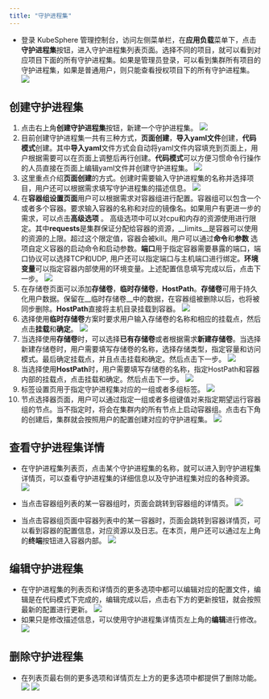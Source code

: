 ```yaml
---
title: "守护进程集"
---
```



*  登录 KubeSphere 管理控制台，访问左侧菜单栏，在**应用负载**菜单下，点击**守护进程集**按钮，进入守护进程集列表页面。选择不同的项目，就可以看到对应项目下面的所有守护进程集。如果是管理员登录，可以看到集群所有项目的守护进程集，如果是普通用户，则只能查看授权项目下的所有守护进程集。  
![](/daemonset_list.png)  

## 创建守护进程集      
1. 点击右上角**创建守护进程集**按钮，新建一个守护进程集。 
![](/daemonset_create_1.png)
2. 目前创建守护进程集一共有三种方式，**页面创建**，**导入yaml文件**创建，**代码模式**创建。其中**导入yaml**文件方式会自动将yaml文件内容填充到页面上，用户根据需要可以在页面上调整后再行创建。**代码模式**可以方便习惯命令行操作的人员直接在页面上编辑yaml文件并创建守护进程集。
![](/daemonset_create_2.png)
3. 这里重点介绍**页面创建**的方式。创建时需要输入守护进程集的名称并选择项目，用户还可以根据需求填写守护进程集的描述信息。
![](/daemonset_create_3.png)
4. 在**容器组设置页面**用户可以根据需求对容器组进行配置。容器组可以包含一个或者多个容器。要求输入容器的名称和对应的镜像名。如果用户有更进一步的需求，可以点击**高级选项** 。 高级选项中可以对cpu和内存的资源使用进行限定。其中**requests**是集群保证分配给容器的资源，__limits__是容器可以使用的资源的上限。超过这个限定值，容器会被kill。用户可以通过**命令**和**参数** 选项自定义容器的启动命令和启动参数。**端口**用于指定容器需要暴露的端口，端口协议可以选择TCP和UDP, 用户还可以指定端口与主机端口进行绑定。**环境变量**可以指定容器内部使用的环境变量。上述配置信息填写完成以后，点击下一步。
![](/daemonset_create_4.png)
5. 在存储卷页面可以添加**存储卷**，**临时存储卷**，**HostPath**。**存储卷**可用于持久化用户数据。保留在__临时存储卷__中的数据，在容器组被删除以后，也将被同步删除。**HostPath**直接将主机目录挂载到容器。
![](/daemonset_create_10.png) 
6. 选择使用**临时存储卷**方案时要求用户输入存储卷的名称和相应的挂载点，然后点击**挂载**和**确定**。
![](/daemonset_create_5.png)
7. 当选择使用**存储卷**时，可以选择**已有存储卷**或者根据需求**新建存储卷**。当选择新建存储卷时，用户需要填写存储卷的名称，选择存储类型，指定容量和访问模式。最后确定挂载点，并且点击挂载和确定。然后点击下一步。
![](/daemonset_create_6.png)  
8. 当选择使用**HostPath**时，用户需要填写存储卷的名称，指定HostPath和容器内部的挂载点，点击挂载和确定。然后点击下一步。
![](/daemonset_create_7.png)  
9. 标签设置页用于指定守护进程集对应的一组或者多组标签。
![](/daemonset_create_8.png)  
10. 节点选择器页面，用户可以通过指定一组或者多组键值对来指定期望运行容器组的节点。当不指定时，将会在集群内的所有节点上启动容器组。点击右下角的创建后，集群就会按照用户的配置创建对应的守护进程集。
![](/daemonset_create_9.png) 
 

## 查看守护进程集详情  
*  在守护进程集列表页，点击某个守护进程集的名称，就可以进入到守护进程集详情页，可以查看守护进程集的详细信息以及守护进程集对应的各种资源。  
![](/daemonset_read_1.png)

* 当点击容器组列表的某一容器组时，页面会跳转到容器组的详情页。
![](/daemonset_read_2.png)
* 当点击容器组页面中容器列表中的某一容器时，页面会跳转到容器详情页，可以看到容器的配置信息，对应资源以及日志。在本页，用户还可以通过左上角的**终端**按钮进入容器内部。
![](/daemonset_read_3.png)


## 编辑守护进程集
*  在守护进程集的列表页和详情页的更多选项中都可以编辑对应的配置文件，编辑是在代码模式下完成的，编辑完成以后，点击右下方的更新按钮，就会按照最新的配置进行更新。
![](/daemonset_update_1.png)
*  如果只是修改描述信息，可以使用守护进程集详情页左上角的**编辑**进行修改。
![](/daemonset_update_2.png)

## 删除守护进程集
*  在列表页最右侧的更多选项和详情页左上方的更多选项中都提供了删除功能。 
![](/daemonset_delete_1.png)
![](/daemonset_delete_2.png)
